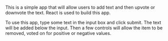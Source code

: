 This is a simple app that will allow users to add text and then upvote or
downvote the text.  React is used to build this app.

To use this app, type some text in the input box and click submit.  The text will be added below the input.  Then a few controls will allow the item to be removed,
voted on for positive or negative values.
